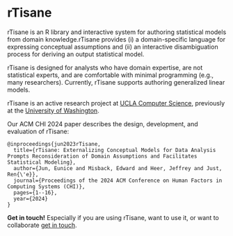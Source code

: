 # rTisane

rTisane is an R library and interactive system for authoring statistical models from domain knowledge.rTisane provides (i) a domain-specific language for expressing conceptual assumptions and (ii) an interactive disambiguation process for deriving an output statistical model. 

rTisane is designed for analysts who have domain expertise, are not statistical experts, and are comfortable with minimal programming (e.g., many researchers). Currently, rTisane supports authoring generalized linear models. 

rTisane is an active research project at [UCLA Computer Science](https://www.cs.ucla.edu/), previously at the [University of Washington](https://idl.cs.washington.edu/).

Our ACM CHI 2024 paper describes the design, development, and evaluation of rTisane: 
```
@inproceedings{jun2023rTisane,
  title={rTisane: Externalizing Conceptual Models for Data Analysis Prompts Reconsideration of Domain Assumptions and Facilitates Statistical Modeling},
  author={Jun, Eunice and Misback, Edward and Heer, Jeffrey and Just, Ren{\'e}},
  journal={Proceedings of the 2024 ACM Conference on Human Factors in Computing Systems (CHI)},
  pages={1--16},
  year={2024}
}

```

**Get in touch!** Especially if you are using rTisane, want to use it, or want to collaborate [get in touch](mailto:emjun@cs.ucla.edu). 